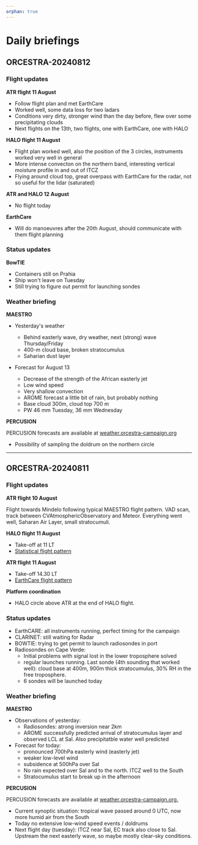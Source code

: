 ```yaml
---
orphan: true
---
```


# Daily briefings

## ORCESTRA-20240812

### Flight updates

**ATR flight 11 August**

- Follow flight plan and met EarthCare
- Worked well, some data loss for two ladars
- Conditions very dirty, stronger wind than the day before, flew over some precipitating clouds
- Next flights on the 13th, two flights, one with EarthCare, one with HALO

**HALO flight 11 August**

- Flight plan worked well, also the position of the 3 circles, instruments worked very well in general
- More intense convecton on the northern band, interesting vertical moisture profile in and out of ITCZ
- Flying around cloud top, great overpass with EarthCare for the radar, not so useful for the lidar (saturated)

**ATR and HALO 12 August**

- No flight today

**EarthCare**

- Will do manoeuvres after the 20th August, should communicate with them flight planning

### Status updates

**BowTIE**

- Containers still on Prahia
- Ship won't leave on Tuesday
- Still trying to figure out permit for launching sondes

### Weather briefing

**MAESTRO**
* Yesterday's weather
    * Behind easterly wave, dry weather, next (strong) wave Thursday/Friday
    * 400-m cloud base, broken stratocumulus
    * Saharian dust layer

* Forecast for August 13
    * Decrease of the strength of the African easterly jet
    * Low wind speed
    * Very shallow convection
    * AROME forecast a little bit of rain, but probably nothing
    * Base cloud 300m, cloud top 700 m
    * PW 46 mm Tuesday, 36 mm Wednesday


**PERCUSION**

PERCUSION forecasts are available at [weather.orcestra-campaign.org](https://weather.orcestra-campaign.org/briefings/20240812/main.html)
* Possibility of sampling the doldrum on the northern circle



---
## ORCESTRA-20240811

### Flight updates

**ATR flight 10 August**
 
Flight towards Mindelo following typical MAESTRO flight pattern. VAD scan, track between CVAtmosphericObservatory and Meteor. Everything went well, Saharan Air Layer, small stratocumuli.

**HALO flight 11 August**

- Take-off at 11 LT
- [Statistical flight pattern](plans/HALO-20240811a)

**ATR flight 11 August**

- Take-off 14.30 LT
- [EarthCare flight pattern](plans/ATR-20240811a)

**Platform coordination** 

- HALO circle above ATR at the end of HALO flight.

### Status updates

- EarthCARE: all instruments running, perfect timing for the campaign
- CLARINET: still waiting for Radar
- BOWTIE: trying to get permit to launch radiosondes in port
- Radiosondes on Cape Verde: 
    - Initial problems with signal lost in the lower troposphere solved
    - regular launches running. Last sonde (4th sounding that worked well): cloud base at 400m, 900m thick stratocumulus, 30% RH in the free troposphere. 
    - 6 sondes will be launched today

### Weather briefing

**MAESTRO**
- Observations of yesterday:
    - Radiosondes: atrong inversion near 2km
    - AROME successfully predicted arrival of stratocumulus layer and observed LCL at Sal. Also precipitatble water well predicted
- Forecast for today: 
    - pronounced 700hPa easterly wind (easterly jet)
    - weaker low-level wind 
    - subsidence at 500hPa over Sal
    - No rain expected over Sal and to the north. ITCZ well to the South
    - Stratocumulus start to break up in the afternoon

**PERCUSION** 

PERCUSION forecasts are available at [weather.orcestra-campaign.org.](https://weather.orcestra-campaign.org/briefings/20240811/main.html)

- Current synoptic situation: tropical wave passed around 0 UTC, now more humid air from the South
- Today no extensive low-wind speed events / doldrums
- Next flight day (tuesday): ITCZ near Sal, EC track also close to Sal. Upstream the next easterly wave, so maybe mostly clear-sky conditions.


